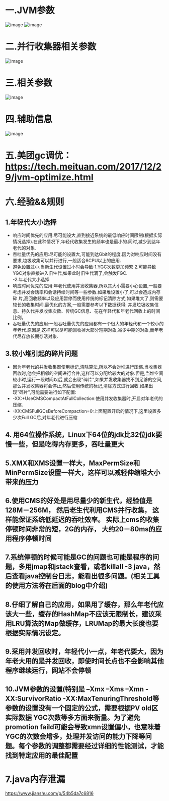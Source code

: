 # 一.JVM参数
![image](https://user-images.githubusercontent.com/30522257/119642960-d6c62080-be4d-11eb-890e-ab92bf7e4f9a.png)
![image](https://user-images.githubusercontent.com/30522257/119643051-e5acd300-be4d-11eb-83b5-36f6941bfeee.png)
# 二.并行收集器相关参数
![image](https://user-images.githubusercontent.com/30522257/119643110-f6f5df80-be4d-11eb-8a10-9ab5ad8539f8.png)
# 三.相关参数
![image](https://user-images.githubusercontent.com/30522257/119643157-02490b00-be4e-11eb-832b-5e4cf19c1f7e.png)
# 四.辅助信息
![image](https://user-images.githubusercontent.com/30522257/119643210-112fbd80-be4e-11eb-961f-3f20e506f5cd.png)
# 五.美团gc调优：https://tech.meituan.com/2017/12/29/jvm-optimize.html
# 六.经验&&规则
## 1.年轻代大小选择
- 响应时间优先的应用:尽可能设大,直到接近系统的最低响应时间限制(根据实际情况选择).在此种情况下,年轻代收集发生的频率也是最小的.同时,减少到达年老代的对象.  
- 吞吐量优先的应用:尽可能的设置大,可能到达Gbit的程度.因为对响应时间没有要求,垃圾收集可以并行进行,一般适合8CPU以上的应用.  
- 避免设置过小.当新生代设置过小时会导致:1.YGC次数更加频繁 2.可能导致YGC对象直接进入旧生代,如果此时旧生代满了,会触发FGC.  
-2.年老代大小选择  
- 响应时间优先的应用:年老代使用并发收集器,所以其大小需要小心设置,一般要考虑并发会话率和会话持续时间等一些参数.如果堆设置小了,可以会造成内存碎 片,高回收频率以及应用暂停而使用传统的标记清除方式;如果堆大了,则需要较长的收集时间.最优化的方案,一般需要参考以下数据获得:
并发垃圾收集信息、持久代并发收集次数、传统GC信息、花在年轻代和年老代回收上的时间比例。  
- 吞吐量优先的应用:一般吞吐量优先的应用都有一个很大的年轻代和一个较小的年老代.原因是,这样可以尽可能回收掉大部分短期对象,减少中期的对象,而年老代尽存放长期存活对象.  
## 3.较小堆引起的碎片问题   
- 因为年老代的并发收集器使用标记,清除算法,所以不会对堆进行压缩.当收集器回收时,他会把相邻的空间进行合并,这样可以分配给较大的对象.但是,当堆空间较小时,运行一段时间以后,就会出现"碎片",如果并发收集器找不到足够的空间,那么并发收集器将会停止,然后使用传统的标记,清除方式进行回收.如果出现"碎片",可能需要进行如下配置:
- -XX:+UseCMSCompactAtFullCollection:使用并发收集器时,开启对年老代的压缩.  
- -XX:CMSFullGCsBeforeCompaction=0:上面配置开启的情况下,这里设置多少次Full GC后,对年老代进行压缩  
## 4. 用64位操作系统，Linux下64位的jdk比32位jdk要慢一些，但是吃得内存更多，吞吐量更大  
## 5.XMX和XMS设置一样大，MaxPermSize和MinPermSize设置一样大，这样可以减轻伸缩堆大小带来的压力  
## 6.使用CMS的好处是用尽量少的新生代，经验值是128M－256M， 然后老生代利用CMS并行收集， 这样能保证系统低延迟的吞吐效率。 实际上cms的收集停顿时间非常的短，2G的内存， 大约20－80ms的应用程序停顿时间  
## 7.系统停顿的时候可能是GC的问题也可能是程序的问题，多用jmap和jstack查看，或者killall -3 java，然后查看java控制台日志，能看出很多问题。(相关工具的使用方法将在后面的blog中介绍)  
## 8.仔细了解自己的应用，如果用了缓存，那么年老代应该大一些，缓存的HashMap不应该无限制长，建议采用LRU算法的Map做缓存，LRUMap的最大长度也要根据实际情况设定。  
## 9.采用并发回收时，年轻代小一点，年老代要大，因为年老大用的是并发回收，即使时间长点也不会影响其他程序继续运行，网站不会停顿  
## 10.JVM参数的设置(特别是 –Xmx –Xms –Xmn -XX:SurvivorRatio  -XX:MaxTenuringThreshold等参数的设置没有一个固定的公式，需要根据PV old区实际数据 YGC次数等多方面来衡量。为了避免promotion faild可能会导致xmn设置偏小，也意味着YGC的次数会增多，处理并发访问的能力下降等问题。每个参数的调整都需要经过详细的性能测试，才能找到特定应用的最佳配置
# 7.java内存泄漏
https://www.jianshu.com/p/54b5da7c6816
